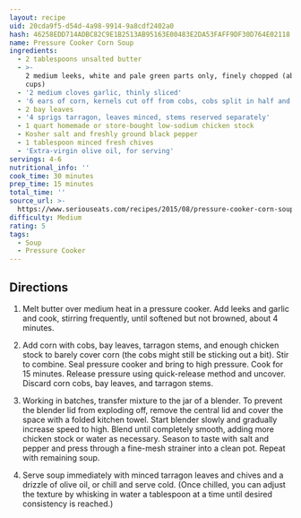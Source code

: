 ```yaml
---
layout: recipe
uid: 20cda9f5-d54d-4a98-9914-9a8cdf2402a0
hash: 46258EDD714ADBC82C9E1B2513AB95163E00483E2DA53FAFF9DF30D764E02118
name: Pressure Cooker Corn Soup
ingredients:
  - 2 tablespoons unsalted butter
  - >-
    2 medium leeks, white and pale green parts only, finely chopped (about 1 1/2
    cups)
  - '2 medium cloves garlic, thinly sliced'
  - '6 ears of corn, kernels cut off from cobs, cobs split in half and reserved'
  - 2 bay leaves
  - '4 sprigs tarragon, leaves minced, stems reserved separately'
  - 1 quart homemade or store-bought low-sodium chicken stock
  - Kosher salt and freshly ground black pepper
  - 1 tablespoon minced fresh chives
  - 'Extra-virgin olive oil, for serving'
servings: 4-6
nutritional_info: ''
cook_time: 30 minutes
prep_time: 15 minutes
total_time: ''
source_url: >-
  https://www.seriouseats.com/recipes/2015/08/pressure-cooker-corn-soup-recipe.html
difficulty: Medium
rating: 5
tags:
  - Soup
  - Pressure Cooker
---
```


## Directions

1. Melt butter over medium heat in a pressure cooker. Add leeks and garlic and cook, stirring frequently, until softened but not browned, about 4 minutes.

2. Add corn with cobs, bay leaves, tarragon stems, and enough chicken stock to barely cover corn (the cobs might still be sticking out a bit). Stir to combine. Seal pressure cooker and bring to high pressure. Cook for 15 minutes. Release pressure using quick-release method and uncover. Discard corn cobs, bay leaves, and tarragon stems.

3. Working in batches, transfer mixture to the jar of a blender. To prevent the blender lid from exploding off, remove the central lid and cover the space with a folded kitchen towel. Start blender slowly and gradually increase speed to high. Blend until completely smooth, adding more chicken stock or water as necessary. Season to taste with salt and pepper and press through a fine-mesh strainer into a clean pot. Repeat with remaining soup.

4. Serve soup immediately with minced tarragon leaves and chives and a drizzle of olive oil, or chill and serve cold. (Once chilled, you can adjust the texture by whisking in water a tablespoon at a time until desired consistency is reached.)
